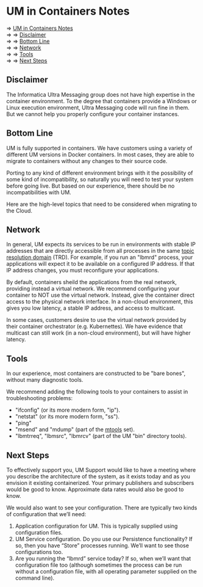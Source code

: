 # UM in Containers Notes

<!-- mdtoc-start -->
&DoubleRightArrow; [UM in Containers Notes](#um-in-containers-notes)  
&DoubleRightArrow;&nbsp;&DoubleRightArrow; [Disclaimer](#disclaimer)  
&DoubleRightArrow;&nbsp;&DoubleRightArrow; [Bottom Line](#bottom-line)  
&DoubleRightArrow;&nbsp;&DoubleRightArrow; [Network](#network)  
&DoubleRightArrow;&nbsp;&DoubleRightArrow; [Tools](#tools)  
&DoubleRightArrow;&nbsp;&DoubleRightArrow; [Next Steps](#next-steps)  
<!-- TOC created by '../mdtoc/mdtoc.pl wiki/UM-in-Containers-Notes.md' (see https://github.com/fordsfords/mdtoc) -->
<!-- mdtoc-end -->

## Disclaimer

The Informatica Ultra Messaging group does not have high expertise in the container environment.
To the degree that containers provide a Windows or Linux execution environment, Ultra Messaging code will run fine in them.
But we cannot help you properly configure your container instances.

## Bottom Line

UM is fully supported in containers.
We have customers using a variety of different UM versions in Docker containers.
In most cases, they are able to migrate to containers without any changes to their source code.

Porting to any kind of different environment brings with it the possibility of some kind of incompatibility,
so naturally you will need to test your system before going live.
But based on our experience, there should be no incompatibilities with UM.

Here are the high-level topics that need to be considered when migrating to the Cloud.

## Network

In general, UM expects its services to be run in environments with stable IP
addresses that are directly accessible from all processes in the same
[topic resolution domain](https://ultramessaging.github.io/currdoc/doc/Design/fundamentalconcepts.html#topicresolutiondomain)
(TRD).
For example, if you run an "lbmrd" process,
your applications will expect it to be available on a configured IP address.
If that IP address changes, you must reconfigure your applications.

By default, containers sheild the applications from the real network,
providing instead a virtual network.
We recommend configuring your container to NOT use the virtual network.
Instead, give the container direct access to the physical network interface.
In a non-cloud environment, this gives you low latency, a stable IP address,
and access to multicast.

In some cases, customers desire to use the virtual network provided by
their container orchestrator (e.g. Kubernettes).
We have evidence that multicast can still work (in a non-cloud environment),
but will have higher latency.

## Tools

In our experience, most containers are constructed to be "bare bones",
without many diagnostic tools.

We recommend adding the following tools to your containers to assist
in troubleshooting problems:
* "ifconfig" (or its more modern form, "ip").
* "netstat" (or its more modern form, "ss").
* "ping"
* "msend" and "mdump" (part of the [mtools](https://github.com/UltraMessaging/mtools) set).
* "lbmtrreq", "lbmsrc", "lbmrcv" (part of the UM "bin" directory tools).

## Next Steps

To effectively support you,
UM Support would like to have a meeting where you describe the architecture of the system,
as it exists today and as you envision it existing containerized.
Your primary publishers and subscribers would be good to know.
Approximate data rates would also be good to know.

We would also want to see your configuration.
There are typically two kinds of configuration that we’ll need:
1. Application configuration for UM. This is typically supplied using configuration files.
2. UM Service configuration. Do you use our Persistence functionality?
If so, then you have “Store” processes running. We’ll want to see those configurations too.
3. Are you running the “lbmrd” service today?
If so, when we’ll want that configuration file too
(although sometimes the process can be run without a configuration file,
with all operating parameter supplied on the command line).
